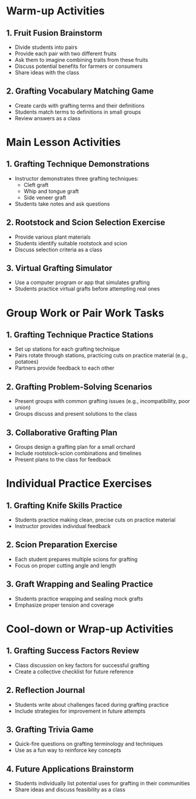 # Warm-up Activities

## 1. Fruit Fusion Brainstorm
- Divide students into pairs
- Provide each pair with two different fruits
- Ask them to imagine combining traits from these fruits
- Discuss potential benefits for farmers or consumers
- Share ideas with the class

## 2. Grafting Vocabulary Matching Game
- Create cards with grafting terms and their definitions
- Students match terms to definitions in small groups
- Review answers as a class

# Main Lesson Activities

## 1. Grafting Technique Demonstrations
- Instructor demonstrates three grafting techniques:
  * Cleft graft
  * Whip and tongue graft
  * Side veneer graft
- Students take notes and ask questions

## 2. Rootstock and Scion Selection Exercise
- Provide various plant materials
- Students identify suitable rootstock and scion
- Discuss selection criteria as a class

## 3. Virtual Grafting Simulator
- Use a computer program or app that simulates grafting
- Students practice virtual grafts before attempting real ones

# Group Work or Pair Work Tasks

## 1. Grafting Technique Practice Stations
- Set up stations for each grafting technique
- Pairs rotate through stations, practicing cuts on practice material (e.g., potatoes)
- Partners provide feedback to each other

## 2. Grafting Problem-Solving Scenarios
- Present groups with common grafting issues (e.g., incompatibility, poor union)
- Groups discuss and present solutions to the class

## 3. Collaborative Grafting Plan
- Groups design a grafting plan for a small orchard
- Include rootstock-scion combinations and timelines
- Present plans to the class for feedback

# Individual Practice Exercises

## 1. Grafting Knife Skills Practice
- Students practice making clean, precise cuts on practice material
- Instructor provides individual feedback

## 2. Scion Preparation Exercise
- Each student prepares multiple scions for grafting
- Focus on proper cutting angle and length

## 3. Graft Wrapping and Sealing Practice
- Students practice wrapping and sealing mock grafts
- Emphasize proper tension and coverage

# Cool-down or Wrap-up Activities

## 1. Grafting Success Factors Review
- Class discussion on key factors for successful grafting
- Create a collective checklist for future reference

## 2. Reflection Journal
- Students write about challenges faced during grafting practice
- Include strategies for improvement in future attempts

## 3. Grafting Trivia Game
- Quick-fire questions on grafting terminology and techniques
- Use as a fun way to reinforce key concepts

## 4. Future Applications Brainstorm
- Students individually list potential uses for grafting in their communities
- Share ideas and discuss feasibility as a class
